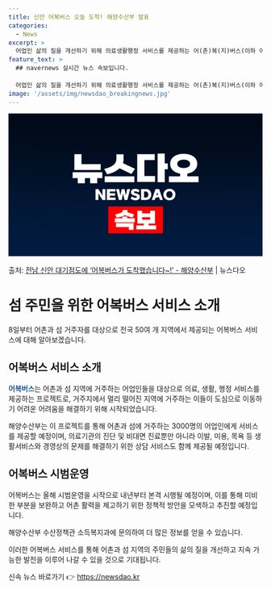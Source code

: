 ```yaml
---
title: 신안 어복버스 오늘 도착! 해양수산부 발표
categories:
  - News
excerpt: >
  어업인 삶의 질을 개선하기 위해 의료생활행정 서비스를 제공하는 어(촌)복(지)버스(이하 어복버스)가 어촌과 …
feature_text: >
  ## navernews 실시간 뉴스 속보입니다.

  어업인 삶의 질을 개선하기 위해 의료생활행정 서비스를 제공하는 어(촌)복(지)버스(이하 어복버스)가 어촌과 …
image: '/assets/img/newsdao_breakingnews.jpg'
---
```


![뉴스다오 속보](/assets/img/newsdao_breakingnews.jpg)

<p>출처: <a href="https://newsdao.kr/3289" rel="dofollow">전남 신안 대기점도에 ‘어복버스가 도착했습니다~!’  - 해양수산부</a> | 뉴스다오</p>

<h1>섬 주민을 위한 어복버스 서비스 소개</h1>

8일부터 어촌과 섬 거주자를 대상으로 전국 50여 개 지역에서 제공되는 어복버스 서비스에 대해 알아보겠습니다.

<h2 data-ke-size="size26">어복버스 서비스 소개</h2>
<b><span style="color: #1a5490;">어복버스</span></b>는 어촌과 섬 지역에 거주하는 어업인들을 대상으로 의료, 생활, 행정 서비스를 제공하는 프로젝트로, 거주지에서 멀리 떨어진 지역에 거주하는 이들이 도심으로 이동하기 어려운 어려움을 해결하기 위해 시작되었습니다.

해양수산부는 이 프로젝트를 통해 어촌과 섬에 거주하는 3000명의 어업인에게 서비스를 제공할 예정이며, 의료기관의 진단 및 비대면 진료뿐만 아니라 이발, 미용, 목욕 등 생활서비스와 경영상의 문제를 해결하기 위한 상담 서비스도 함께 제공될 예정입니다.

<h2 data-ke-size="size26">어복버스 시범운영</h2>
어복버스는 올해 시범운영을 시작으로 내년부터 본격 시행될 예정이며, 이를 통해 미비한 부분을 보완하고 어촌 활력을 제고하기 위한 정책적 방안을 모색하고 추진할 예정입니다.

해양수산부 수산정책관 소득복지과에 문의하여 더 많은 정보를 얻을 수 있습니다.

이러한 어복버스 서비스를 통해 어촌과 섬 지역의 주민들의 삶의 질을 개선하고 지속 가능한 발전을 이루어 나갈 수 있을 것으로 기대됩니다. 

신속 뉴스 바로가기 👉 <a href="https://newsdao.kr" rel="dofollow">https://newsdao.kr</a>


